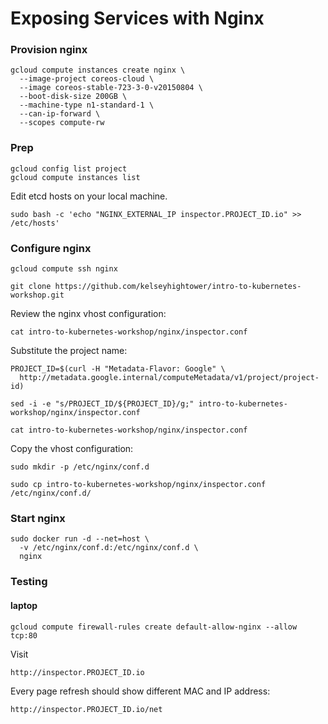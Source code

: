 # Exposing Services with Nginx

### Provision nginx

```
gcloud compute instances create nginx \
  --image-project coreos-cloud \
  --image coreos-stable-723-3-0-v20150804 \
  --boot-disk-size 200GB \
  --machine-type n1-standard-1 \
  --can-ip-forward \
  --scopes compute-rw
```

### Prep 

```
gcloud config list project
gcloud compute instances list
```

Edit etcd hosts on your local machine.

```
sudo bash -c 'echo "NGINX_EXTERNAL_IP inspector.PROJECT_ID.io" >> /etc/hosts'
```

### Configure nginx

```
gcloud compute ssh nginx
```

```
git clone https://github.com/kelseyhightower/intro-to-kubernetes-workshop.git
```

Review the nginx vhost configuration:

```
cat intro-to-kubernetes-workshop/nginx/inspector.conf
```

Substitute the project name:

```
PROJECT_ID=$(curl -H "Metadata-Flavor: Google" \
  http://metadata.google.internal/computeMetadata/v1/project/project-id)
```

```
sed -i -e "s/PROJECT_ID/${PROJECT_ID}/g;" intro-to-kubernetes-workshop/nginx/inspector.conf
```

```
cat intro-to-kubernetes-workshop/nginx/inspector.conf
```

Copy the vhost configuration:

```
sudo mkdir -p /etc/nginx/conf.d
```

```
sudo cp intro-to-kubernetes-workshop/nginx/inspector.conf  /etc/nginx/conf.d/
```

### Start nginx

```
sudo docker run -d --net=host \
  -v /etc/nginx/conf.d:/etc/nginx/conf.d \
  nginx
```

### Testing 

#### laptop

```
gcloud compute firewall-rules create default-allow-nginx --allow tcp:80
```

Visit 

```
http://inspector.PROJECT_ID.io
```

Every page refresh should show different MAC and IP address:

```
http://inspector.PROJECT_ID.io/net
```
